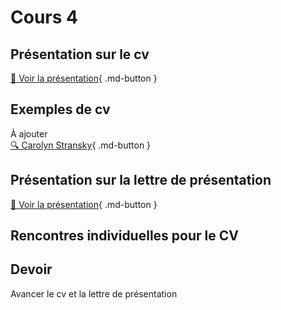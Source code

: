 # Cours 4
## Présentation sur le cv   
[📁 Voir la présentation](https://cmontmorency365-my.sharepoint.com/:b:/g/personal/lora_boisvert_cmontmorency_qc_ca/EVyO4I6ZyrpItmxxqMTH2bMBkqWKR6zRhRTug3VbdkKmkA?e=4HOTYb){ .md-button }  

## Exemples de cv
À ajouter      
[🔍 Carolyn Stransky](https://carolstran.github.io/cv/){ .md-button }  


## Présentation sur la lettre de présentation     
[📁 Voir la présentation](https://cmontmorency365-my.sharepoint.com/:b:/g/personal/lora_boisvert_cmontmorency_qc_ca/ERrX846mpkdKu4CkXSbw1TYBDAUmeVdpkbbA89qHX-jchw?e=aiBfkj){ .md-button }  


## Rencontres individuelles pour le CV

## Devoir
Avancer le cv et la lettre de présentation

